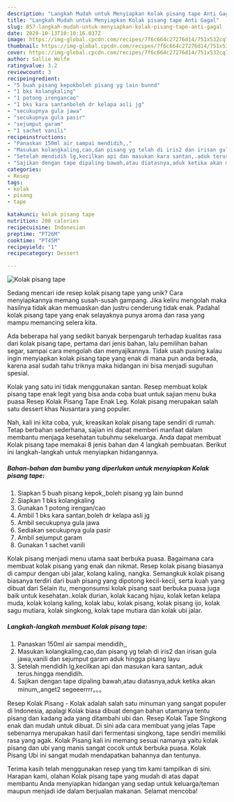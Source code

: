 ```yaml
---
description: "Langkah Mudah untuk Menyiapkan Kolak pisang tape Anti Gagal"
title: "Langkah Mudah untuk Menyiapkan Kolak pisang tape Anti Gagal"
slug: 857-langkah-mudah-untuk-menyiapkan-kolak-pisang-tape-anti-gagal
date: 2020-10-13T10:10:16.037Z
image: https://img-global.cpcdn.com/recipes/7f6c664c27276d14/751x532cq70/kolak-pisang-tape-foto-resep-utama.jpg
thumbnail: https://img-global.cpcdn.com/recipes/7f6c664c27276d14/751x532cq70/kolak-pisang-tape-foto-resep-utama.jpg
cover: https://img-global.cpcdn.com/recipes/7f6c664c27276d14/751x532cq70/kolak-pisang-tape-foto-resep-utama.jpg
author: Sallie Wolfe
ratingvalue: 3.2
reviewcount: 3
recipeingredient:
- "5 buah pisang kepokboleh pisang yg lain bunnd"
- "1 bks kolangkaling"
- "1 potong irengancao"
- "1 bks kara santanboleh dr kelapa asli jg"
- "secukupnya gula jawa"
- "secukupnya gula pasir"
- "sejumput garam"
- "1 sachet vanili"
recipeinstructions:
- "Panaskan 150ml air sampai mendidih,,"
- "Masukan kolangkaling,cao,dan pisang yg telah di iris2 dan irisan gula jawa,vanili dan sejumput garam aduk hingga pisang layu"
- "Setelah mendidih lg,kecilkan api dan masukan kara santan,.aduk terus.hingga mendidih."
- "Sajikan dengan tape dipaling bawah,atau diatasnya,aduk ketika akan minum,,anget2 segeeerrrr。。。"
categories:
- Resep
tags:
- kolak
- pisang
- tape

katakunci: kolak pisang tape 
nutrition: 208 calories
recipecuisine: Indonesian
preptime: "PT26M"
cooktime: "PT45M"
recipeyield: "1"
recipecategory: Dessert

---
```



![Kolak pisang tape](https://img-global.cpcdn.com/recipes/7f6c664c27276d14/751x532cq70/kolak-pisang-tape-foto-resep-utama.jpg)

Sedang mencari ide resep kolak pisang tape yang unik? Cara menyiapkannya memang susah-susah gampang. Jika keliru mengolah maka hasilnya tidak akan memuaskan dan justru cenderung tidak enak. Padahal kolak pisang tape yang enak selayaknya punya aroma dan rasa yang mampu memancing selera kita.

Ada beberapa hal yang sedikit banyak berpengaruh terhadap kualitas rasa dari kolak pisang tape, pertama dari jenis bahan, lalu pemilihan bahan segar, sampai cara mengolah dan menyajikannya. Tidak usah pusing kalau ingin menyiapkan kolak pisang tape yang enak di mana pun anda berada, karena asal sudah tahu triknya maka hidangan ini bisa menjadi suguhan spesial.

Kolak yang satu ini tidak menggunakan santan. Resep membuat kolak pisang tape enak legit yang bisa anda coba buat untuk sajian menu buka puasa Resep Kolak Pisang Tape Enak Leg. Kolak pisang merupakan salah satu dessert khas Nusantara yang populer.


Nah, kali ini kita coba, yuk, kreasikan kolak pisang tape sendiri di rumah. Tetap berbahan sederhana, sajian ini dapat memberi manfaat dalam membantu menjaga kesehatan tubuhmu sekeluarga. Anda dapat membuat Kolak pisang tape memakai 8 jenis bahan dan 4 langkah pembuatan. Berikut ini langkah-langkah untuk menyiapkan hidangannya.

<!--inarticleads1-->

##### Bahan-bahan dan bumbu yang diperlukan untuk menyiapkan Kolak pisang tape:

1. Siapkan 5 buah pisang kepok,,boleh pisang yg lain bunnd
1. Siapkan 1 bks kolangkaling
1. Gunakan 1 potong irengan/cao
1. Ambil 1 bks kara santan,boleh dr kelapa asli jg
1. Ambil secukupnya gula jawa
1. Sediakan secukupnya gula pasir
1. Ambil sejumput garam
1. Gunakan 1 sachet vanili


Kolak pisang menjadi menu utama saat berbuka puasa. Bagaimana cara membuat kolak pisang yang enak dan nikmat. Resep kolak pisang biasanya di campur dengan ubi jalar, kolang kaling, nangka. Semangkuk kolak pisang biasanya terdiri dari buah pisang yang dipotong kecil-kecil, serta kuah yang dibuat dari Selain itu, mengonsumsi kolak pisang saat berbuka puasa juga baik untuk kesehatan..kolak durian, kolak kacang hijau, kolak ketan kelapa muda, kolak kolang kaling, kolak labu, kolak pisang, kolak pisang ijo, kolak sagu mutiara, kolak singkong, kolak tape mutiara dan kolak ubi jalar. 

<!--inarticleads2-->

##### Langkah-langkah membuat Kolak pisang tape:

1. Panaskan 150ml air sampai mendidih,,
1. Masukan kolangkaling,cao,dan pisang yg telah di iris2 dan irisan gula jawa,vanili dan sejumput garam aduk hingga pisang layu
1. Setelah mendidih lg,kecilkan api dan masukan kara santan,.aduk terus.hingga mendidih.
1. Sajikan dengan tape dipaling bawah,atau diatasnya,aduk ketika akan minum,,anget2 segeeerrrr。。。


Resep Kolak Pisang - Kolak adalah salah satu minuman yang sangat populer di Indonesia, apalagi Kolak biasa dibuat dengan bahan utamanya tentu pisang dan kadang ada yang ditambahi ubi dan. Resep Kolak Tape Singkong enak dan mudah untuk dibuat. Di sini ada cara membuat yang jelas Tape sebenarnya merupakan hasil dari fermentasi singkong, tape sendiri memiliki rasa yang agak. Kolak Pisang kali ini memang sesuai namanya yaitu kolak pisang dan ubi yang manis sangat cocok untuk berbuka puasa. Kolak Pisang Ubi ini sangat mudah mendapatkan bahannya dan tentunya. 

Terima kasih telah menggunakan resep yang tim kami tampilkan di sini. Harapan kami, olahan Kolak pisang tape yang mudah di atas dapat membantu Anda menyiapkan hidangan yang sedap untuk keluarga/teman maupun menjadi ide dalam berjualan makanan. Selamat mencoba!
